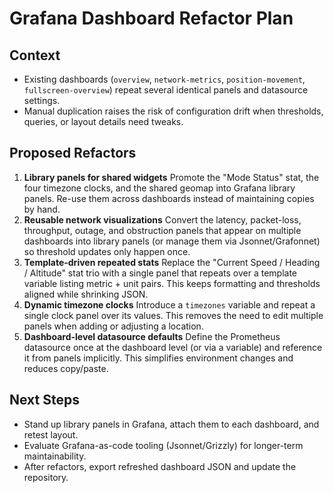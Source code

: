 # Grafana Dashboard Refactor Plan

## Context
- Existing dashboards (`overview`, `network-metrics`, `position-movement`, `fullscreen-overview`) repeat several identical panels and datasource settings.
- Manual duplication raises the risk of configuration drift when thresholds, queries, or layout details need tweaks.

## Proposed Refactors
1. **Library panels for shared widgets**
   Promote the "Mode Status" stat, the four timezone clocks, and the shared geomap into Grafana library panels. Re-use them across dashboards instead of maintaining copies by hand.
2. **Reusable network visualizations**
   Convert the latency, packet-loss, throughput, outage, and obstruction panels that appear on multiple dashboards into library panels (or manage them via Jsonnet/Grafonnet) so threshold updates only happen once.
3. **Template-driven repeated stats**
   Replace the "Current Speed / Heading / Altitude" stat trio with a single panel that repeats over a template variable listing metric + unit pairs. This keeps formatting and thresholds aligned while shrinking JSON.
4. **Dynamic timezone clocks**
   Introduce a `timezones` variable and repeat a single clock panel over its values. This removes the need to edit multiple panels when adding or adjusting a location.
5. **Dashboard-level datasource defaults**
   Define the Prometheus datasource once at the dashboard level (or via a variable) and reference it from panels implicitly. This simplifies environment changes and reduces copy/paste.

## Next Steps
- Stand up library panels in Grafana, attach them to each dashboard, and retest layout.
- Evaluate Grafana-as-code tooling (Jsonnet/Grizzly) for longer-term maintainability.
- After refactors, export refreshed dashboard JSON and update the repository.
